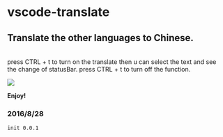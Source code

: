 # vscode-translate

## Translate the other languages to Chinese.
 <br />
press CTRL + t to turn on the translate then u can select the text and see the change of statusBar.
press CTRL + t to turn off the function.
 <br />
 
![](https://github.com/jianzhichun/vscode-translate)


**Enjoy!**

### 2016/8/28
    init 0.0.1

